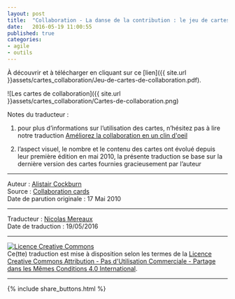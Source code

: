 ```yaml
---
layout: post
title:  "Collaboration - La danse de la contribution : le jeu de cartes"
date:   2016-05-19 11:00:55
published: true
categories: 
- agile
- outils
---
```


À découvrir et à télécharger en cliquant sur ce [lien]({{ site.url }}assets/cartes_collaboration/Jeu-de-cartes-de-collaboration.pdf).

![Les cartes de collaboration]({{ site.url }}assets/cartes_collaboration/Cartes-de-collaboration.png)

Notes du traducteur : 

1. pour plus d’informations sur l’utilisation des cartes, n’hésitez pas à lire notre traduction [Améliorez la collaboration en un clin d'oeil](http://www.les-traducteurs-agiles.org/agile/outils/2016/05/17/ameliorez-la-collaboration-en-un-clin-d-oeil.html)

2. l’aspect visuel, le nombre et le contenu des cartes ont évolué depuis leur première édition en mai 2010, la présente traduction se base sur la dernière version des cartes fournies gracieusement par l’auteur

---
Auteur : [Alistair Cockburn](http://alistair.cockburn.us/)  
Source : [Collaboration cards](http://alistair.cockburn.us/Collaboration+Cards)  
Date de parution originale : 17 Mai 2010  

---
Traducteur : [Nicolas Mereaux](http://www.les-traducteurs-agiles.org/traducteurs/)  
Date de traduction : 19/05/2016  

---

<a rel="license" href="http://creativecommons.org/licenses/by-nc-sa/4.0/"><img alt="Licence Creative Commons" style="border-width:0" src="http://i.creativecommons.org/l/by-nc-sa/4.0/88x31.png" /></a><br />Ce(tte) traduction est mise à disposition selon les termes de la <a rel="license" href="http://creativecommons.org/licenses/by-nc-sa/4.0/">Licence Creative Commons Attribution - Pas d'Utilisation Commerciale - Partage dans les Mêmes Conditions 4.0 International</a>.

---

{% include share_buttons.html %}
